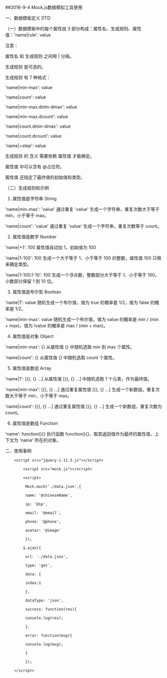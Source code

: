 ##2016-9-4 Mock.js数据模拟工具使用

一、数据模板定义 DTD

（一）数据模板中的每个属性由 3 部分构成：属性名、生成规则、属性值：'name|rule': value

注意：

属性名 和 生成规则 之间用 | 分隔。

生成规则 是可选的。

生成规则 有 7 种格式：

'name|min-max': value

'name|count': value

'name|min-max.dmin-dmax': value

'name|min-max.dcount': value

'name|count.dmin-dmax': value

'name|count.dcount': value

'name|+step': value

生成规则 的 含义 需要依赖 属性值 才能确定。

属性值 中可以含有 @占位符。

属性值 还指定了最终值的初始值和类型。

（二）生成规则和示例

1. 属性值是字符串 String

'name|min-max': 'value' 通过重复 'value' 生成一个字符串，重复次数大于等于 min，小于等于 max。

'name|count': 'value' 通过重复 'value' 生成一个字符串，重复次数等于 count。

2. 属性值是数字 Number

'name|+1': 100 属性值自动加 1，初始值为 100

'name|1-100': 100 生成一个大于等于 1、小于等于 100 的整数，属性值 100 只用来确定类型。

'name|1-100.1-10': 100 生成一个浮点数，整数部分大于等于 1、小于等于 100，小数部分保留 1 到 10 位。

3. 属性值是布尔型 Boolean

'name|1': value 随机生成一个布尔值，值为 true 的概率是 1/2，值为 false 的概率是 1/2。

'name|min-max': value 随机生成一个布尔值，值为 value 的概率是 min / (min + max)，值为 !value 的概率是 max / (min + max)。

4. 属性值是对象 Object

'name|min-max': {} 从属性值 {} 中随机选取 min 到 max 个属性。

'name|count': {} 从属性值 {} 中随机选取 count 个属性。

5. 属性值是数组 Array

'name|1': [{}, {} ...] 从属性值 [{}, {} ...] 中随机选取 1 个元素，作为最终值。

'name|min-max': [{}, {} ...] 通过重复属性值 [{}, {} ...] 生成一个新数组，重复次数大于等于 min，小于等于 max。

'name|count': [{}, {} ...] 通过重复属性值 [{}, {} ...] 生成一个新数组，重复次数为 count。

6. 属性值是数组 Function

'name': function(){} 执行函数 function(){}，取其返回值作为最终的属性值，上下文为 'name' 所在的对象。

二、使用事例



		<script src="jquery-1.11.3.js"></script>
		
			<script src="mock.js"></script>
			
			<script>
			
			 Mock.mock('./data.json',{
			 	
			 name: '@chineseName',
			 
			 ip: '@ip',
			 
			 email: '@email',
			 
			 phone: '@phone',
			 
			 avatar: '@image'
			 
			 });
			 
			$.ajax({
				
			 url: './data.json',
			 
			 type: 'get',
			 
			 data: {
			 	
			 index:1
			 
			 },
			 
			 dataType: 'json',
			 
			 success: function(res){
			 	
			 console.log(res);
			 
			 },
			 
			 error: function(msg){
			 	
			 console.log(msg);
			 
			 }
			 
			 });
			 
		</script>
		